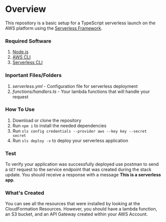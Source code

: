 # Overview
This repository is a basic setup for a TypeScript serverless launch on the AWS platform using the [Serverless Framework](https://www.serverless.com/framework/docs/getting-started/).

### Required Software
1. [Node.js](https://nodejs.org/en/)
2. [AWS CLI](https://docs.aws.amazon.com/cli/latest/userguide/install-cliv2.html)
3. [Serverless CLI](https://www.serverless.com/framework/docs/getting-started/)

### Inportant Files/Folders
1. *serverless.yml* - Configuration file for serverless deployment
2. *functions/handlers.ts* - Your lambda functions that will handle your request

### How To Use 
1. Download or clone the repository
2. Run `npm i` to install the needed dependencies
3. Run `sls config credentials --provider aws --key key --secret secret`
4. Run `sls deploy -v` to deploy your serverless application

### Test
To verify your application was successfully deployed use postman to send a `GET` request to the service endpoint that was created during the stack update. You should receive a response with a message **This is a serverless app**.

### What's Created
You can see all the resources that were installed by looking at the CloudFormation Resources. However, you should have a lambda function, an S3 bucket, and an API Gateway created within your AWS Account.